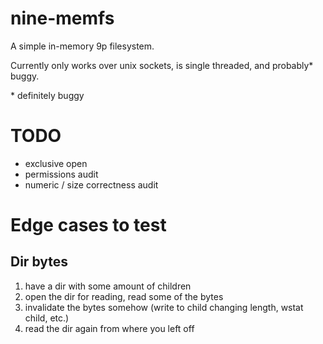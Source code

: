 # nine-memfs

A simple in-memory 9p filesystem.

Currently only works over unix sockets, is single threaded, and probably* buggy.

\* definitely buggy


# TODO

- exclusive open
- permissions audit
- numeric / size correctness audit

# Edge cases to test

## Dir bytes

1. have a dir with some amount of children
2. open the dir for reading, read some of the bytes
3. invalidate the bytes somehow (write to child changing length, wstat child, etc.)
4. read the dir again from where you left off